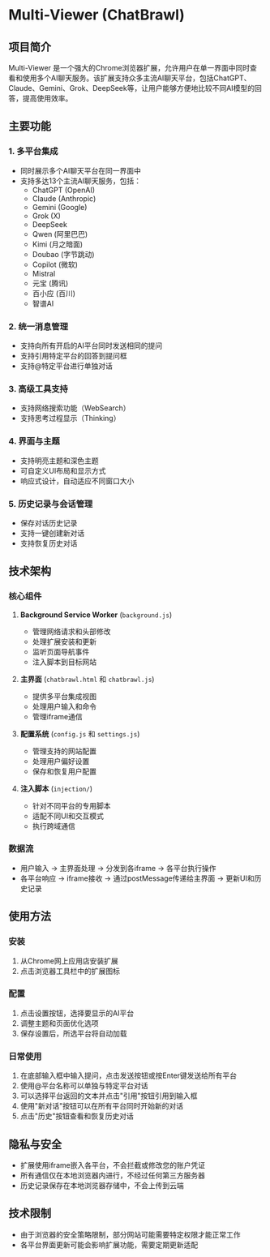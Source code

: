# Multi-Viewer (ChatBrawl)

## 项目简介

Multi-Viewer 是一个强大的Chrome浏览器扩展，允许用户在单一界面中同时查看和使用多个AI聊天服务。该扩展支持众多主流AI聊天平台，包括ChatGPT、Claude、Gemini、Grok、DeepSeek等，让用户能够方便地比较不同AI模型的回答，提高使用效率。

## 主要功能

### 1. 多平台集成
- 同时展示多个AI聊天平台在同一界面中
- 支持多达13个主流AI聊天服务，包括：
  - ChatGPT (OpenAI)
  - Claude (Anthropic)
  - Gemini (Google)
  - Grok (X)
  - DeepSeek
  - Qwen (阿里巴巴)
  - Kimi (月之暗面)
  - Doubao (字节跳动)
  - Copilot (微软)
  - Mistral
  - 元宝 (腾讯)
  - 百小应 (百川)
  - 智谱AI

### 2. 统一消息管理
- 支持向所有开启的AI平台同时发送相同的提问
- 支持引用特定平台的回答到提问框
- 支持@特定平台进行单独对话

### 3. 高级工具支持
- 支持网络搜索功能（WebSearch）
- 支持思考过程显示（Thinking）

### 4. 界面与主题
- 支持明亮主题和深色主题
- 可自定义UI布局和显示方式
- 响应式设计，自动适应不同窗口大小

### 5. 历史记录与会话管理
- 保存对话历史记录
- 支持一键创建新对话
- 支持恢复历史对话

## 技术架构

### 核心组件
1. **Background Service Worker** (`background.js`)
   - 管理网络请求和头部修改
   - 处理扩展安装和更新
   - 监听页面导航事件
   - 注入脚本到目标网站

2. **主界面** (`chatbrawl.html` 和 `chatbrawl.js`)
   - 提供多平台集成视图
   - 处理用户输入和命令
   - 管理iframe通信

3. **配置系统** (`config.js` 和 `settings.js`)
   - 管理支持的网站配置
   - 处理用户偏好设置
   - 保存和恢复用户配置

4. **注入脚本** (`injection/`)
   - 针对不同平台的专用脚本
   - 适配不同UI和交互模式
   - 执行跨域通信

### 数据流
- 用户输入 → 主界面处理 → 分发到各iframe → 各平台执行操作
- 各平台响应 → iframe接收 → 通过postMessage传递给主界面 → 更新UI和历史记录

## 使用方法

### 安装
1. 从Chrome网上应用店安装扩展
2. 点击浏览器工具栏中的扩展图标

### 配置
1. 点击设置按钮，选择要显示的AI平台
2. 调整主题和页面优化选项
3. 保存设置后，所选平台将自动加载

### 日常使用
1. 在底部输入框中输入提问，点击发送按钮或按Enter键发送给所有平台
2. 使用@平台名称可以单独与特定平台对话
3. 可以选择平台返回的文本并点击"引用"按钮引用到输入框
4. 使用"新对话"按钮可以在所有平台同时开始新的对话
5. 点击"历史"按钮查看和恢复历史对话

## 隐私与安全
- 扩展使用iframe嵌入各平台，不会拦截或修改您的账户凭证
- 所有通信仅在本地浏览器内进行，不经过任何第三方服务器
- 历史记录保存在本地浏览器存储中，不会上传到云端

## 技术限制
- 由于浏览器的安全策略限制，部分网站可能需要特定权限才能正常工作
- 各平台界面更新可能会影响扩展功能，需要定期更新适配 